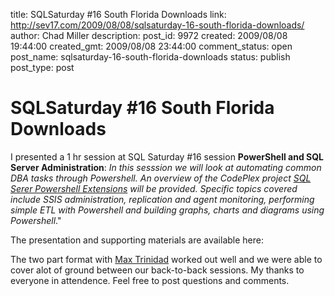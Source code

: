 title: SQLSaturday #16 South Florida Downloads
link: http://sev17.com/2009/08/08/sqlsaturday-16-south-florida-downloads/
author: Chad Miller
description: 
post_id: 9972
created: 2009/08/08 19:44:00
created_gmt: 2009/08/08 23:44:00
comment_status: open
post_name: sqlsaturday-16-south-florida-downloads
status: publish
post_type: post

# SQLSaturday #16 South Florida Downloads

I presented a 1 hr session at SQL Saturday #16 session **PowerShell and SQL Server Administration**: _In this sesssion we will look at automating common DBA tasks through Powershell. An overview of the CodePlex project [SQL Serer Powershell Extensions](http://sqlpsx.codeplex.com/) will be provided. Specific topics covered include SSIS administration, replication and agent monitoring, performing simple ETL with Powershell and building graphs, charts and diagrams using Powershell_."

The presentation and supporting materials are available here:

The two part format with [Max Trinidad](http://max-pit.spaces.live.com/) worked out well and we were able to cover alot of ground between our back-to-back sessions. My thanks to everyone in attendence. Feel free to post questions and comments.
